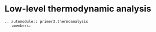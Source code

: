 # Low-level thermodynamic analysis

```{eval-rst}
.. automodule:: primer3.thermoanalysis
   :members:
```
